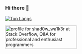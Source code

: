 ### Hi there 👋

[![Top Langs](https://github-readme-stats.vercel.app/api/top-langs/?username=AzyCrw4282&layout=compact)](https://github.com/anuraghazra/github-readme-stats)

<a href="https://stackoverflow.com/users/6505847/azycrw4282"><img src="https://stackoverflow.com/users/flair/6505847.png?theme=clean" width="230" height="75" alt="profile for shad0w_wa1k3r at Stack Overflow, Q&amp;A for professional and enthusiast programmers" title="profile for AzyCrw4282 at Stack Overflow, Q&amp;A for professional and enthusiast programmers"></a>


<!--
**AzyCrw4282/azycrw4282** is a ✨ _special_ ✨ repository because its `README.md` (this file) appears on your GitHub profile.

Here are some ideas to get you started:

- 🔭 I’m currently working on ...
- 🌱 I’m currently learning ...
- 👯 I’m looking to collaborate on ...
- 🤔 I’m looking for help with ...
- 💬 Ask me about ...
- 📫 How to reach me: ...
- 😄 Pronouns: ...
- ⚡ Fun fact: ...


-->


